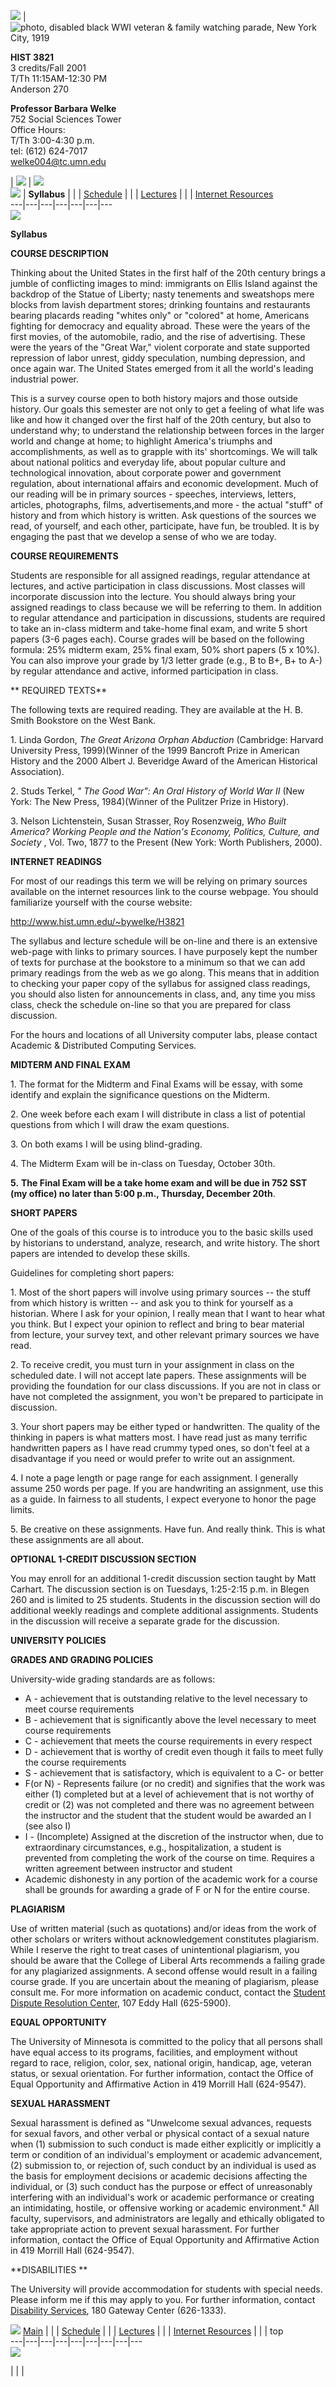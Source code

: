 ![](images/spacer.gif) | ![photo, disabled black WWI veteran & family watching
parade, New York City, 1919](H3821blackvet.jpg)

**HIST 3821**  
3 credits/Fall 2001  
T/Th 11:15AM-12:30 PM  
Anderson 270  



**Professor Barbara Welke**  
752 Social Sciences Tower  
Office Hours:  
T/Th 3:00-4:30 p.m.  
tel: (612) 624-7017  
[welke004@tc.umn.edu](mailto:welke004@tc.umn.edu)

| ![](images/spacer.gif) |  [![](H3821header.gif)](H3821.htm)  
![](images/spacer_grn.gif) | **Syllabus** |  | | [Schedule](3821sch.htm) | | |
[Lectures](3821lec.htm) | | | [Internet
Resources](http://www.hist.umn.edu/%7Ehist20c/internet/index)  
---|---|---|---|---|---|---  
![](images/spacer_grn.gif)

  
**Syllabus**

**COURSE DESCRIPTION**

Thinking about the United States in the first half of the 20th century brings
a jumble of conflicting images to  mind: immigrants on Ellis Island against
the backdrop of the Statue of Liberty; nasty tenements and sweatshops mere
blocks from lavish department stores; drinking fountains and restaurants
bearing placards reading "whites only" or "colored" at home, Americans
fighting for democracy and equality abroad. These were the years of the first
movies, of the automobile, radio, and the rise of advertising. These were the
years of the "Great War," violent corporate and state supported repression of
labor unrest, giddy speculation, numbing depression, and once again war. The
United States emerged from it all the world's leading industrial power.

This is a survey course open to both history majors and those outside history.
Our goals this semester are not only to get a feeling of what life was like
and how it changed over the first half of the 20th century, but also to
understand why; to understand the relationship between forces in the larger
world and change at home; to highlight America's triumphs and accomplishments,
as well as to grapple with its' shortcomings. We will talk about national
politics and everyday life, about popular culture and technological
innovation, about corporate power and government regulation, about
international affairs and economic development. Much of our reading will be in
primary sources \- speeches, interviews, letters, articles, photographs,
films, advertisements,and more - the actual "stuff" of history and from which
history is written. Ask questions of the sources we read, of yourself, and
each other, participate, have fun, be troubled. It is by engaging the past
that we develop a sense of who we are today.

**COURSE REQUIREMENTS**

Students are responsible for all assigned readings, regular attendance at
lectures, and active participation in class discussions. Most classes will
incorporate discussion into the lecture. You should always bring your assigned
readings to class because we will be referring to them. In addition to regular
attendance and participation in discussions, students are required to take an
in-class midterm and take-home final exam, and write 5 short papers (3-6 pages
each). Course grades will be based on the following formula: 25% midterm exam,
25% final exam, 50% short papers (5 x 10%). You can also improve your grade by
1/3 letter grade (e.g., B to B+, B+ to A-) by regular attendance and active,
informed participation in class.

** REQUIRED TEXTS**

The following texts are required reading. They are available at the H. B.
Smith Bookstore on the West Bank.

1\. Linda Gordon, _The Great Arizona Orphan Abduction_ (Cambridge: Harvard
University Press, 1999)(Winner of the 1999 Bancroft Prize in American History
and the 2000 Albert J. Beveridge Award of the American Historical
Association).  

2\. Studs Terkel, _" The Good War": An Oral History of World War II_ (New
York: The New Press, 1984)(Winner of the Pulitzer Prize in History).  

3\. Nelson Lichtenstein, Susan Strasser, Roy Rosenzweig, _Who Built America?
Working People and the Nation's Economy, Politics, Culture, and Society_ ,
Vol. Two, 1877 to the Present (New York: Worth Publishers, 2000).

**INTERNET READINGS**  

For most of our readings this term we will be relying on primary sources
available on the internet resources link to the course webpage. You should
familiarize yourself with the course website:

http://www.hist.umn.edu/~bywelke/H3821

The syllabus and lecture schedule will be on-line and there is an extensive
web-page with links to primary sources. I have purposely kept the number of
texts for purchase at the bookstore to a minimum so that we can add primary
readings from the web as we go along. This means that in addition to checking
your paper copy of the syllabus for assigned class readings, you should also
listen for announcements in class, and, any time you miss class, check the
schedule on-line so that you are prepared for class discussion.

For the hours and locations of all University computer labs, please contact
Academic & Distributed Computing Services.

**MIDTERM AND FINAL EXAM**

1\. The format for the Midterm and Final Exams will be essay, with some
identify and explain the significance questions on the Midterm.

2\. One week before each exam I will distribute in class a list of potential
questions from which I will draw the exam questions.

3\. On both exams I will be using blind-grading.

4\. The Midterm Exam will be in-class on Tuesday, October 30th.

**5.** **The Final Exam will be a take home exam and will be due in 752 SST
(my office) no later than 5:00 p.m., Thursday, December 20th**.

**SHORT PAPERS**

One of the goals of this course is to introduce you to the basic skills used
by historians to understand, analyze, research, and write history. The short
papers are intended to develop these skills.

Guidelines for completing short papers:

1\. Most of the short papers will involve using primary sources -- the stuff
from which history is written -- and ask you to think for yourself as a
historian. Where I ask for your opinion, I really mean that I want to hear
what you think. But I expect your opinion to reflect and bring to bear
material from lecture, your survey text, and other relevant primary sources we
have read.

2\. To receive credit, you must turn in your assignment in class on the
scheduled date. I will not accept late papers. These assignments will be
providing the foundation for our class discussions. If you are not in class or
have not completed the assignment, you won't be prepared to participate in
discussion.

3\. Your short papers may be either typed or handwritten. The quality of the
thinking in papers is what matters most. I have read just as many terrific
handwritten papers as I have read crummy typed ones, so don't feel at a
disadvantage if you need or would prefer to write out an assignment.

4\. I note a page length or page range for each assignment. I generally assume
250 words per page. If you are handwriting an assignment, use this as a guide.
In fairness to all students, I expect everyone to honor the page limits.

5\. Be creative on these assignments. Have fun. And really think. This is what
these assignments are all about.

**OPTIONAL 1-CREDIT DISCUSSION SECTION**

You may enroll for an additional 1-credit discussion section taught by Matt
Carhart. The discussion section is on Tuesdays, 1:25-2:15 p.m. in Blegen 260
and is limited to 25 students. Students in the discussion section will do
additional weekly readings and complete additional assignments. Students in
the discussion will receive a separate grade for the discussion.

**UNIVERSITY POLICIES**

**GRADES AND GRADING POLICIES**

University-wide grading standards are as follows:

  * A - achievement that is outstanding relative to the level necessary to meet course requirements 
  * B - achievement that is significantly above the level necessary to meet course requirements 
  * C - achievement that meets the course requirements in every respect
  * D - achievement that is worthy of credit even though it fails to meet fully the course requirements 
  * S - achievement that is satisfactory, which is equivalent to a C- or better
  * F(or N) - Represents failure (or no credit) and signifies that the work was either (1) completed but at a level of achievement that is not worthy of credit or (2) was not completed and there was no agreement between the instructor and the student that the student would be awarded an I (see also I) 
  * I - (Incomplete) Assigned at the discretion of the instructor when, due to extraordinary circumstances, e.g., hospitalization, a student is prevented from completing the work of the course on time. Requires a written agreement between instructor and student 
  * Academic dishonesty in any portion of the academic work for a course shall be grounds for awarding a grade of F or N for the entire course. 

**PLAGIARISM**

Use of written material (such as quotations) and/or ideas from the work of
other scholars or writers without acknowledgement constitutes plagiarism.
While I reserve the right to treat cases of unintentional plagiarism, you
should be aware that the College of Liberal Arts recommends a failing grade
for any plagiarized assignments. A second offense would result in a failing
course grade. If you are uncertain about the meaning of plagiarism, please
consult me. For more information on academic conduct, contact the [Student
Dispute Resolution Center](http://www.tc.umn.edu/%7Esos/), 107 Eddy Hall
(625-5900).

**EQUAL OPPORTUNITY**

The University of Minnesota is committed to the policy that all persons shall
have equal access to its programs, facilities, and employment without regard
to race, religion, color, sex, national origin, handicap, age, veteran status,
or sexual orientation. For further information, contact the Office of Equal
Opportunity and Affirmative Action in 419 Morrill Hall (624-9547).

**SEXUAL HARASSMENT**

Sexual harassment is defined as "Unwelcome sexual advances, requests for
sexual favors, and other verbal or physical contact of a sexual nature when
(1) submission to such conduct is made either explicitly or implicitly a term
or condition of an individual's employment or academic advancement, (2)
submission to, or rejection of, such conduct by an individual is used as the
basis for employment decisions or academic decisions affecting the individual,
or (3) such conduct has the purpose or effect of unreasonably interfering with
an individual's work or academic performance or creating an intimidating,
hostile, or offensive working or academic environment." All faculty,
supervisors, and administrators are legally and ethically obligated to take
appropriate action to prevent sexual harassment. For further information,
contact the Office of Equal Opportunity and Affirmative Action in 419 Morrill
Hall (624-9547).

**DISABILITIES **

The University will provide accommodation for students with special needs.
Please inform me if this may apply to you. For further information, contact
[Disability Services](http://disserv3.stu.umn.edu/index2.html), 180 Gateway
Center (626-1333).

![](images/spacer_grn.gif) [Main](H3821.htm) | | | [Schedule](3821sch.htm) | |
| [Lectures](3821lec.htm) | | | [Internet
Resources](http://www.hist.umn.edu/%7Ehist20c/internet/index) | | | top  
---|---|---|---|---|---|---|---|---  
![](images/spacer_grn.gif)

  
  
  |   |   |  


